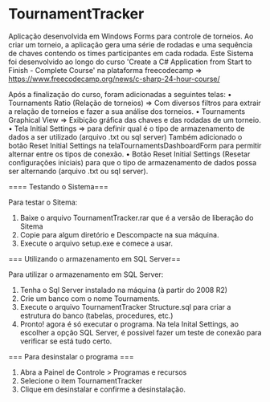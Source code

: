 # TournamentTracker
Aplicação desenvolvida em Windows Forms para controle de torneios. Ao criar um torneio, a aplicação gera uma série de rodadas e uma sequência de chaves contendo os times participantes em cada rodada. Este Sistema foi desenvolvido ao longo do curso 'Create a C# Application from Start to Finish - Complete Course' na plataforma freecodecamp => https://www.freecodecamp.org/news/c-sharp-24-hour-course/

Após a finalização do curso, foram adicionadas a seguintes telas:
•	Tournaments Ratio (Relação de torneios) => Com diversos filtros para extrair a relação de torneios e fazer a sua análise dos torneios.
•	Tournaments Graphical View => Exibição gráfica das chaves e das rodadas de um torneio.
• Tela Initial Settings => para definir qual é o tipo de armazenamento de dados a ser utilizado (arquivo .txt ou sql server)
Também adicionado o botão Reset Initial Settings na telaTournamentsDashboardForm para permitir alternar entre os tipos de conexão.
• Botão Reset Initial Settings (Resetar configurações iniciais) para que o tipo de armazenamento de dados possa ser alternando (arquivo .txt ou sql server).

==== Testando o Sistema===

Para testar o Sitema: 
1) Baixe o arquivo TournamentTracker.rar que é a versão de liberação do Sitema
2) Copie para algum diretório e Descompacte na sua máquina.
3) Execute o arquivo setup.exe e comece a usar.

=== Utilizando o armazenamento em SQL Server==

Para utilizar o armazenamento em SQL Server:
1) Tenha o Sql Server instalado na máquina (à partir do 2008 R2)
2) Crie um banco com o nome Tournaments.
3) Execute o arquivo TournamentTracker Structure.sql para criar a estrutura do banco (tabelas, procedures, etc.)
4) Pronto! agora é só executar o programa. Na tela Inital Settings, ao escolher a opção SQL Server, é possivel fazer um teste de conexão para verificar se está tudo certo.

=== Para desinstalar o programa ===
1) Abra a Painel de Controle > Programas e recursos
2) Selecione o item TournamentTracker
3) Clique em desinstalar e confirme a desinstalação.

